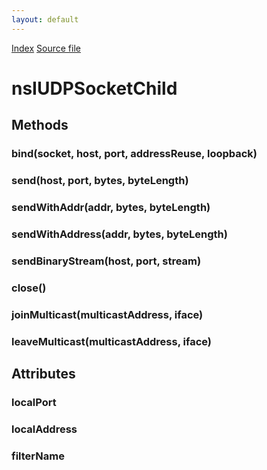 ```yaml
---
layout: default
---
```

<div id='links'><a href="../index.html">Index</a>
<a href="http://dxr.mozilla.org/mozilla-central/source/dom/network/interfaces/nsIUDPSocketChild.idl">Source file</a>
</div>

# nsIUDPSocketChild #

## Methods ##

### bind(socket, host, port, addressReuse, loopback) ###

### send(host, port, bytes, byteLength) ###

### sendWithAddr(addr, bytes, byteLength) ###

### sendWithAddress(addr, bytes, byteLength) ###

### sendBinaryStream(host, port, stream) ###

### close() ###

### joinMulticast(multicastAddress, iface) ###

### leaveMulticast(multicastAddress, iface) ###

## Attributes ##

### localPort ###

### localAddress ###

### filterName ###
